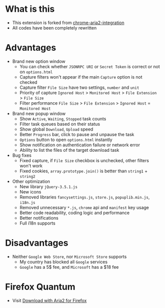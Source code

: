 # What is this

- This extension is forked from [chrome-aria2-integration](https://github.com/robbielj/chrome-aria2-integration)
- All codes have been completely rewritten

# Advantages

- Brand new option window
  - You can check whether `JSONRPC URI` or `Secret Token` is correct or not on `options.html`
  - Capture filters won't appear if the main `Capture` option is not checked
  - Capture filter `File Size` have two settings, `number` and `unit`
  - Priority of capture `Ignored Host` > `Monitored Host` > `File Extension` > `File Size`
  - Filter performance `File Size` > `File Extension` > `Ignored Host` = `Monitored Host`
- Brand new popup window
  - Show `Active`, `Waiting`, `Stopped` task counts
  - Filter task queues based on their status
  - Show global `Download`, `Upload` speed
  - Better `Progress` bar, click to pause and unpause the task
  - `Options` button to open `options.html` instantly
  - Show notification on authentication failure or network error
  - Ability to list the files of the target download task
- Bug fixes
  - Fixed capture, if `File Size` checkbox is unchecked, other filters won't work
  - Fixed cookies, `array.prototype.join()` is better than `string1` + `string2`
- Other optimization
  - New library `jQuery-3.5.1.js`
  - New icons
  - Removed libraries `fancysettings.js`, `store.js`, `popuplib.min.js`, `i18n.js`
  - Removed unnecessary `*.js`, `chrome` api and `manifest` key usage
  - Better code readability, coding logic and performance
  - Better notifications
  - Full i18n supports

# Disadvantages

- Neither `Google Web Store`, nor `Microsoft Store` supports
  - My country has blocked all `Google` services
  - `Google` has a 5$ fee, and `Microsoft` has a $18 fee

# Firefox Quantum

- Visit [Download with Aria2 for Firefox](https://github.com/jc3213/download_with_aria2-firefox/)
